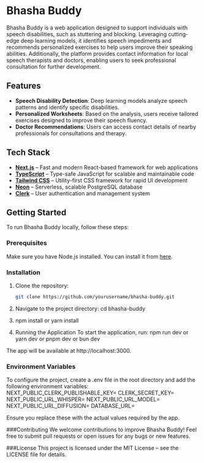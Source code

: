 # Bhasha Buddy

Bhasha Buddy is a web application designed to support individuals with speech disabilities, such as stuttering and blocking. Leveraging cutting-edge deep learning models, it identifies speech impediments and recommends personalized exercises to help users improve their speaking abilities. Additionally, the platform provides contact information for local speech therapists and doctors, enabling users to seek professional consultation for further development.

## Features

- **Speech Disability Detection**: Deep learning models analyze speech patterns and identify specific disabilities.
- **Personalized Worksheets**: Based on the analysis, users receive tailored exercises designed to improve their speech fluency.
- **Doctor Recommendations**: Users can access contact details of nearby professionals for consultations and therapy.

## Tech Stack

- **[Next.js](https://nextjs.org/)** – Fast and modern React-based framework for web applications
- **[TypeScript](https://www.typescriptlang.org/)** – Type-safe JavaScript for scalable and maintainable code
- **[Tailwind CSS](https://tailwindcss.com/)** – Utility-first CSS framework for rapid UI development
- **[Neon](https://neon.tech/)** – Serverless, scalable PostgreSQL database
- **[Clerk](https://clerk.com/)** – User authentication and management system

## Getting Started

To run Bhasha Buddy locally, follow these steps:

### Prerequisites

Make sure you have Node.js installed. You can install it from [here](https://nodejs.org/).

### Installation

1. Clone the repository:
   ```bash
   git clone https://github.com/yourusername/bhasha-buddy.git
2. Navigate to the project directory:
   cd bhasha-buddy
3. npm install
 or
yarn install

4. Running the Application
To start the application, run:
npm run dev
 or
yarn dev
 or
pnpm dev
 or
bun dev

The app will be available at http://localhost:3000.

### Environment Variables
To configure the project, create a .env file in the root directory and add the following environment variables:
NEXT_PUBLIC_CLERK_PUBLISHABLE_KEY=
CLERK_SECRET_KEY=
NEXT_PUBLIC_URL_WHISPER=
NEXT_PUBLIC_URL_MODEL=
NEXT_PUBLIC_URL_DIFFUSION=
DATABASE_URL=

Ensure you replace these with the actual values required by the app.

###Contributing
We welcome contributions to improve Bhasha Buddy! Feel free to submit pull requests or open issues for any bugs or new features.

###License
This project is licensed under the MIT License – see the LICENSE file for details.
